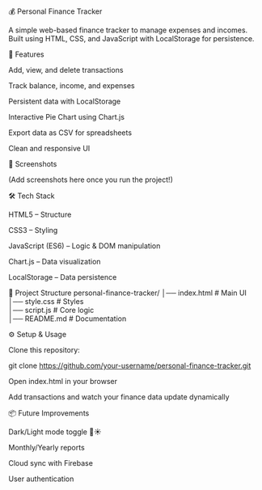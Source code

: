 💰 Personal Finance Tracker

A simple web-based finance tracker to manage expenses and incomes.
Built using HTML, CSS, and JavaScript with LocalStorage for persistence.

🚀 Features

Add, view, and delete transactions

Track balance, income, and expenses

Persistent data with LocalStorage

Interactive Pie Chart using Chart.js

Export data as CSV for spreadsheets

Clean and responsive UI

📸 Screenshots

(Add screenshots here once you run the project!)

🛠️ Tech Stack

HTML5 – Structure

CSS3 – Styling

JavaScript (ES6) – Logic & DOM manipulation

Chart.js – Data visualization

LocalStorage – Data persistence

📂 Project Structure
personal-finance-tracker/
│── index.html      # Main UI  
│── style.css       # Styles  
│── script.js       # Core logic  
│── README.md       # Documentation  

⚙️ Setup & Usage

Clone this repository:

git clone https://github.com/your-username/personal-finance-tracker.git


Open index.html in your browser

Add transactions and watch your finance data update dynamically

📦 Future Improvements

Dark/Light mode toggle 🌙☀️

Monthly/Yearly reports

Cloud sync with Firebase

User authentication
